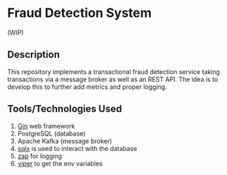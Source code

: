 # Fraud Detection System

(WIP)

## Description
This repository implements a transactional fraud detection service taking transactions via a message broker as well as an REST API. The idea is to develop this to further add metrics and proper logging.

## Tools/Technologies Used
1. [Gin](https://github.com/gin-gonic/gin) web framework
2. PostgreSQL (database)
3. Apache Kafka (message broker)
4. [sqlx](https://github.com/jmoiron/sqlx) is used to interact with the database
5. [zap](https://github.com/uber-go/zap) for logging
6. [viper](https://github.com/spf13/viper) to get the env variables